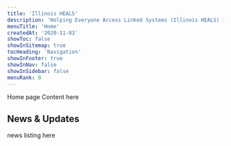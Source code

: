 ```yaml
---
title: 'Illinois HEALS'
description: 'Helping Everyone Access Linked Systems (Illinois HEALS) is multi-year initiative to address child and youth victimization.'
menuTitle: 'Home'
createdAt: '2020-11-03'
showToc: false
showInSitemap: true
tocHeading: 'Navigation'
showInFooter: true
showInNav: false
showInSidebar: false
menuRank: 0
---
```


Home page Content here

## News & Updates

news listing here
